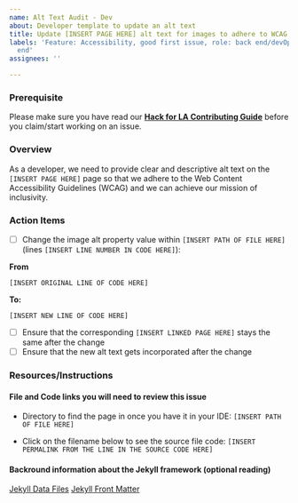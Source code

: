 ```yaml
---
name: Alt Text Audit - Dev
about: Developer template to update an alt text
title: Update [INSERT PAGE HERE] alt text for images to adhere to WCAG
labels: 'Feature: Accessibility, good first issue, role: back end/devOps, role: front
  end'
assignees: ''

---
```


### Prerequisite
Please make sure you have read our **[Hack for LA Contributing Guide](https://github.com/hackforla/website/blob/gh-pages/CONTRIBUTING.md)** before you claim/start working on an issue.

### Overview
As a developer, we need to provide clear and descriptive alt text on the `[INSERT PAGE HERE]` page so that we adhere to the Web Content Accessibility Guidelines (WCAG) and we can achieve our mission of inclusivity.

### Action Items
- [ ] Change the image alt property value within `[INSERT PATH OF FILE HERE]` (lines `[INSERT LINE NUMBER IN CODE HERE]`):

**From**
```
[INSERT ORIGINAL LINE OF CODE HERE]
```

**To:**
```
[INSERT NEW LINE OF CODE HERE]
```

- [ ] Ensure that the corresponding `[INSERT LINKED PAGE HERE]` stays the same after the change
- [ ] Ensure that the new alt text gets incorporated after the change

### Resources/Instructions

#### File and Code links you will need to review this issue
- Directory to find the page in once you have it in your IDE: `[INSERT PATH OF FILE HERE]`

- Click on the filename below to see the source file code:
`[INSERT PERMALINK FROM THE LINE IN THE SOURCE CODE HERE]`
<!-- To see an example of this permalink, uncomment the line below -->
<!-- https://github.com/hackforla/website/blob/f015a891265d56372f87e1adb1e1b6088dcfac06/_data/internal/program-areas/citizen-engagement-card.yml#L10 -->

#### Backround information about the Jekyll framework (optional reading)
[Jekyll Data Files](https://jekyllrb.com/docs/datafiles/)
[Jekyll Front Matter](https://jekyllrb.com/docs/front-matter/)
